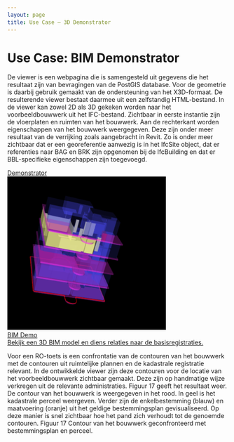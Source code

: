 ```yaml
---
layout: page
title: Use Case ― 3D Demonstrator
---
```


# Use Case: BIM Demonstrator

 De viewer is een webpagina die is samengesteld uit gegevens die het resultaat zijn van bevragingen van de PostGIS database. Voor de geometrie is daarbij gebruik gemaakt van de ondersteuning van het X3D-formaat. De resulterende viewer bestaat daarmee uit een zelfstandig HTML-bestand. In de viewer kan zowel 2D als 3D gekeken worden naar het voorbeeldbouwwerk uit het IFC-bestand. Zichtbaar in eerste instantie zijn de vloerplaten en ruimten van het bouwwerk. Aan de rechterkant worden eigenschappen van het bouwwerk weergegeven. Deze zijn onder meer resultaat van de verrijking zoals aangebracht in Revit. Zo is onder meer zichtbaar dat er een georeferentie aanwezig is in het IfcSite object, dat er referenties naar BAG en BRK zijn opgenomen bij de IfcBuilding en dat er BBL-specifieke eigenschappen zijn toegevoegd.

<div class="cards-wrapper">
  <a href="/demonstrators/bimdemo">
    <div class="card">
      <div class="card-type">Demonstrator</div>
      <img class="card-image" src="/assets/images/bimdemo.PNG">
      <div class="card-title">BIM Demo</div>
      <div class="card-description">Bekijk een 3D BIM model en diens relaties naar de basisregistraties. </div>
    </div>
  </a>
</div>

Voor een RO-toets is een confrontatie van de contouren van het bouwwerk met de contouren uit ruimtelijke plannen en de kadastrale registratie relevant. In de ontwikkelde viewer zijn deze contouren voor de locatie van het voorbeeldbouwwerk zichtbaar gemaakt. Deze zijn op handmatige wijze verkregen uit de relevante administraties. Figuur 17 geeft het resultaat weer. De contour van het bouwwerk is weergegeven in het rood. In geel is het kadastrale perceel weergeven. Verder zijn de enkelbestemming (blauw) en maatvoering (oranje) uit het geldige bestemmingsplan gevisualiseerd. Op deze manier is snel zichtbaar hoe het pand zich verhoudt tot de genoemde contouren.
Figuur 17 Contour van het bouwwerk geconfronteerd met bestemmingsplan en perceel.
